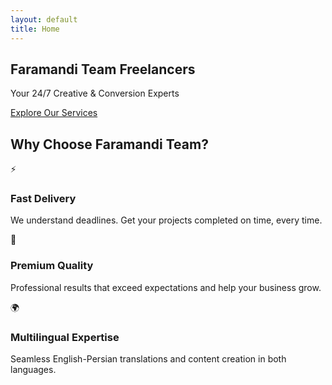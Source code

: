 ```yaml
---
layout: default
title: Home
---
```


<section class="hero">
    <div class="container">
        <h1>Faramandi Team Freelancers</h1>
        <p>Your 24/7 Creative & Conversion Experts</p>
        <a href="{{ '/services' | relative_url }}" class="btn">Explore Our Services</a>
    </div>
</section>

<section>
    <div class="container">
        <h2>Why Choose Faramandi Team?</h2>
        <div class="services-grid">
            <div class="service-card">
                <div class="service-icon">⚡</div>
                <h3>Fast Delivery</h3>
                <p>We understand deadlines. Get your projects completed on time, every time.</p>
            </div>
            <div class="service-card">
                <div class="service-icon">💎</div>
                <h3>Premium Quality</h3>
                <p>Professional results that exceed expectations and help your business grow.</p>
            </div>
            <div class="service-card">
                <div class="service-icon">🌍</div>
                <h3>Multilingual Expertise</h3>
                <p>Seamless English-Persian translations and content creation in both languages.</p>
            </div>
        </div>
    </div>
</section>